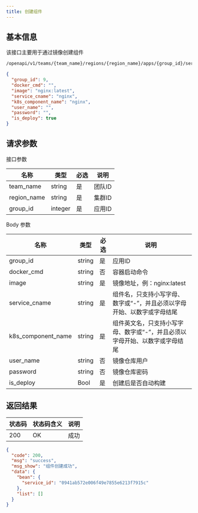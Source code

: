 ```yaml
---
title: 创建组件
---
```


## 基本信息

该接口主要用于通过镜像创建组件

```bash title="请求路径"
/openapi/v1/teams/{team_name}/regions/{region_name}/apps/{group_id}/services
```

```json title="Body 请求体示例"
{
  "group_id": 9,
  "docker_cmd": "",
  "image": "nginx:latest",
  "service_cname": "nginx",
  "k8s_component_name": "nginx", 
  "user_name": "",
  "password": "",
  "is_deploy": true 
}
```

## 请求参数

接口参数

| 名称                               | 类型      | 必选 | 说明   |
| -------------------------------- | ------- | -- | ---- |
| team_name   | string  | 是  | 团队ID |
| region_name | string  | 是  | 集群ID |
| group_id    | integer | 是  | 应用ID |

Body 参数

| 名称                                                           | 类型     | 必选 | 说明                                      |
| ------------------------------------------------------------ | ------ | -- | --------------------------------------- |
| group_id                                | string | 是  | 应用ID                                    |
| docker_cmd                              | string | 否  | 容器启动命令                                  |
| image                                                        | string | 是  | 镜像地址，例：nginx:latest     |
| service_cname                           | string | 是  | 组件名，只⽀持⼩写字⺟、数字或“-”，并且必须以字⺟开始、以数字或字⺟结尾   |
| k8s_component_name | string | 是  | 组件英文名，只⽀持⼩写字⺟、数字或“-”，并且必须以字⺟开始、以数字或字⺟结尾 |
| user_name                               | string | 否  | 镜像仓库用户                                  |
| password                                                     | string | 否  | 镜像仓库密码                                  |
| is_deploy                               | Bool   | 是  | 创建后是否自动构建                               |

## 返回结果

| 状态码 | 状态码含义 | 说明 |
| --- | ----- | -- |
| 200 | OK    | 成功 |

```json
{
  "code": 200,
  "msg": "success",
  "msg_show": "组件创建成功", 
  "data": {
    "bean": {
      "service_id": "0941ab572e006f49e7855e6213f7915c" 
    },
    "list": [] 
  }
}
```
